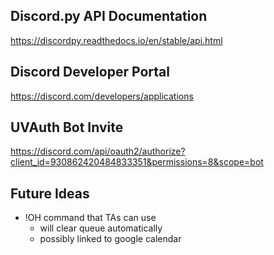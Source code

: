 ## Discord.py API Documentation
https://discordpy.readthedocs.io/en/stable/api.html

## Discord Developer Portal
https://discord.com/developers/applications

## UVAuth Bot Invite
https://discord.com/api/oauth2/authorize?client_id=930862420484833351&permissions=8&scope=bot

## Future Ideas
- !OH command that TAs can use
    - will clear queue automatically
    - possibly linked to google calendar